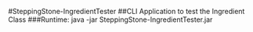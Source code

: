 #SteppingStone-IngredientTester
##CLI Application to test the Ingredient Class
###Runtime: java -jar SteppingStone-IngredientTester.jar


